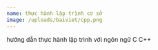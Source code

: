 ```yaml
---
name: thực hành lập trình cơ sở
image: /uploads/baiviet/cpp.png
---
```

hướng dẫn thực hành lập trình với ngôn ngữ C C++